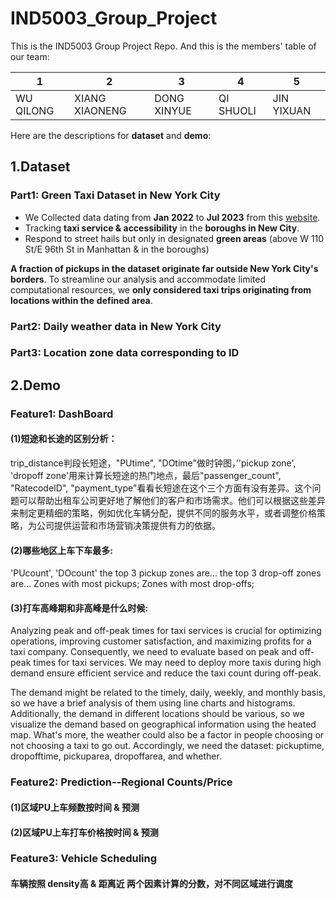 # IND5003_Group_Project

This is the IND5003 Group Project Repo. And this is the members' table of our team:

| 1         | 2              | 3           | 4         | 5          |
| --------- | -------------- | ----------- | --------- | ---------- |
| WU QILONG | XIANG XIAONENG | DONG XINYUE | QI SHUOLI | JIN YIXUAN |

Here are the descriptions for **dataset** and **demo**:



## 1.Dataset

### Part1: Green Taxi Dataset in New York City

- We Collected data dating from **Jan 2022** to **Jul 2023** from this [website](https://www.nyc.gov/site/tlc/businesses/green-cab.page).
- Tracking **taxi service & accessibility** in the **boroughs in New City**.
- Respond to street hails but only in designated **green areas** (above W 110 St/E 96th St in Manhattan & in the boroughs)

**A fraction of pickups in the dataset originate far outside New York City's** **borders**. To streamline our analysis and accommodate limited computational resources, we **only considered taxi trips originating from locations within the** **defined area**.

### Part2: Daily weather data in New York City

### Part3: Location zone data corresponding to ID


## 2.Demo

### Feature1: DashBoard

#### (1)短途和长途的区别分析：

trip_distance判段长短途，"PUtime", "DOtime"做时钟图，’'pickup zone', 'dropoff zone'用来计算长短途的热门地点，最后"passenger_count", "RatecodeID", "payment_type"看看长短途在这个三个方面有没有差异。这个问题可以帮助出租车公司更好地了解他们的客户和市场需求。他们可以根据这些差异来制定更精细的策略，例如优化车辆分配，提供不同的服务水平，或者调整价格策略，为公司提供运营和市场营销决策提供有力的依据。

#### (2)哪些地区上车下车最多: 
'PUcount', 'DOcount'
the top 3 pickup zones are...
the top 3 drop-off zones are...
Zones with most pickups; Zones with most drop-offs; 

#### (3)打车高峰期和非高峰是什么时候: 
Analyzing peak and off-peak times for taxi services is crucial for optimizing operations, improving customer satisfaction, and maximizing profits for a taxi company. Consequently, we need to evaluate based on peak and off-peak times for taxi services. We may need to deploy more taxis during high demand ensure efficient service and reduce the taxi count during off-peak. 

The demand might be related to the timely, daily, weekly, and monthly basis, so we have a brief analysis of them using line charts and histograms. Additionally, the demand in different locations should be various, so we visualize the demand based on geographical information using the heated map. What's more, the weather could also be a factor in people choosing or not choosing a taxi to go out. Accordingly, we need the dataset: pickuptime, dropofftime, pickuparea, dropoffarea, and whether.

### Feature2: Prediction--Regional Counts/Price

#### (1)区域PU上车频数按时间 & 预测

#### (2)区域PU上车打车价格按时间 & 预测



### Feature3: Vehicle Scheduling

#### 车辆按照 density高 & 距离近 两个因素计算的分数，对不同区域进行调度
